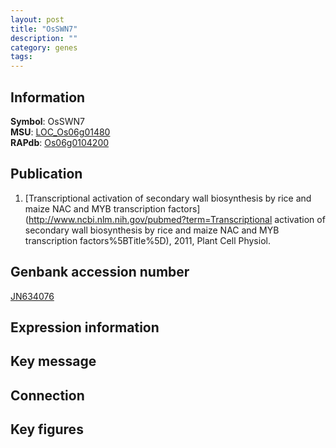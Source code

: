 ```yaml
---
layout: post
title: "OsSWN7"
description: ""
category: genes
tags: 
---
```


## Information
__Symbol__: OsSWN7  
__MSU__: [LOC_Os06g01480](http://rice.plantbiology.msu.edu/cgi-bin/ORF_infopage.cgi?orf=LOC_Os06g01480)  
__RAPdb__: [Os06g0104200](http://rapdb.dna.affrc.go.jp/viewer/gbrowse_details/irgsp1?name=Os06g0104200)  

## Publication
1. [Transcriptional activation of secondary wall biosynthesis by rice and maize NAC and MYB transcription factors](http://www.ncbi.nlm.nih.gov/pubmed?term=Transcriptional activation of secondary wall biosynthesis by rice and maize NAC and MYB transcription factors%5BTitle%5D), 2011, Plant Cell Physiol.

## Genbank accession number
[JN634076](http://www.ncbi.nlm.nih.gov/nuccore/JN634076)  

## Expression information

## Key message

## Connection

## Key figures


